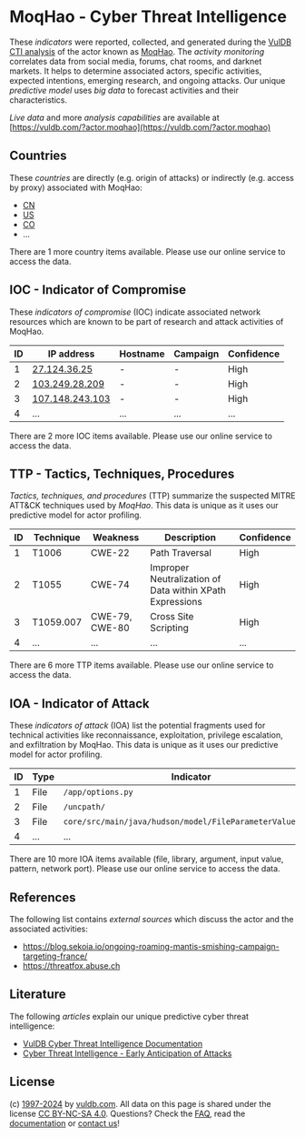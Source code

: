 # MoqHao - Cyber Threat Intelligence

These _indicators_ were reported, collected, and generated during the [VulDB CTI analysis](https://vuldb.com/?kb.cti) of the actor known as [MoqHao](https://vuldb.com/?actor.moqhao). The _activity monitoring_ correlates data from social media, forums, chat rooms, and darknet markets. It helps to determine associated actors, specific activities, expected intentions, emerging research, and ongoing attacks. Our unique _predictive model_ uses _big data_ to forecast activities and their characteristics.

_Live data_ and more _analysis capabilities_ are available at [https://vuldb.com/?actor.moqhao](https://vuldb.com/?actor.moqhao)

## Countries

These _countries_ are directly (e.g. origin of attacks) or indirectly (e.g. access by proxy) associated with MoqHao:

* [CN](https://vuldb.com/?country.cn)
* [US](https://vuldb.com/?country.us)
* [CO](https://vuldb.com/?country.co)
* ...

There are 1 more country items available. Please use our online service to access the data.

## IOC - Indicator of Compromise

These _indicators of compromise_ (IOC) indicate associated network resources which are known to be part of research and attack activities of MoqHao.

ID | IP address | Hostname | Campaign | Confidence
-- | ---------- | -------- | -------- | ----------
1 | [27.124.36.25](https://vuldb.com/?ip.27.124.36.25) | - | - | High
2 | [103.249.28.209](https://vuldb.com/?ip.103.249.28.209) | - | - | High
3 | [107.148.243.103](https://vuldb.com/?ip.107.148.243.103) | - | - | High
4 | ... | ... | ... | ...

There are 2 more IOC items available. Please use our online service to access the data.

## TTP - Tactics, Techniques, Procedures

_Tactics, techniques, and procedures_ (TTP) summarize the suspected MITRE ATT&CK techniques used by _MoqHao_. This data is unique as it uses our predictive model for actor profiling.

ID | Technique | Weakness | Description | Confidence
-- | --------- | -------- | ----------- | ----------
1 | T1006 | CWE-22 | Path Traversal | High
2 | T1055 | CWE-74 | Improper Neutralization of Data within XPath Expressions | High
3 | T1059.007 | CWE-79, CWE-80 | Cross Site Scripting | High
4 | ... | ... | ... | ...

There are 6 more TTP items available. Please use our online service to access the data.

## IOA - Indicator of Attack

These _indicators of attack_ (IOA) list the potential fragments used for technical activities like reconnaissance, exploitation, privilege escalation, and exfiltration by MoqHao. This data is unique as it uses our predictive model for actor profiling.

ID | Type | Indicator | Confidence
-- | ---- | --------- | ----------
1 | File | `/app/options.py` | High
2 | File | `/uncpath/` | Medium
3 | File | `core/src/main/java/hudson/model/FileParameterValue.java` | High
4 | ... | ... | ...

There are 10 more IOA items available (file, library, argument, input value, pattern, network port). Please use our online service to access the data.

## References

The following list contains _external sources_ which discuss the actor and the associated activities:

* https://blog.sekoia.io/ongoing-roaming-mantis-smishing-campaign-targeting-france/
* https://threatfox.abuse.ch

## Literature

The following _articles_ explain our unique predictive cyber threat intelligence:

* [VulDB Cyber Threat Intelligence Documentation](https://vuldb.com/?kb.cti)
* [Cyber Threat Intelligence - Early Anticipation of Attacks](https://www.scip.ch/en/?labs.20201022)

## License

(c) [1997-2024](https://vuldb.com/?kb.changelog) by [vuldb.com](https://vuldb.com/?kb.about). All data on this page is shared under the license [CC BY-NC-SA 4.0](https://creativecommons.org/licenses/by-nc-sa/4.0/). Questions? Check the [FAQ](https://vuldb.com/?kb.faq), read the [documentation](https://vuldb.com/?kb) or [contact us](https://vuldb.com/?contact)!
